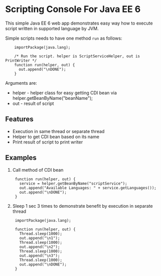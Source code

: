 Scripting Console For Java EE 6
===============================

This simple Java EE 6 web app demonstrates easy way how to execute script written in supported language by JVM.

Simple scripts needs to have one method `run` as follows:

		importPackage(java.lang);

		/* Run the script. helper is ScriptServiceHelper, out is PrintWriter */
		function run(helper, out) {
		  out.append("\nDONE");
		}

Arguments are:

 * helper - helper class for easy getting CDI bean via helper.getBeanByName("beanName");
 * out - result of script


Features
--------

 * Execution in same thread or separate thread
 * Helper to get CDI bean based on its name
 * Print result of script to print writer

Examples
--------

1. Call method of CDI bean


		function run(helper, out) {
		  service = helper.getBeanByName("scriptService");
		  out.append("Available Languages: " + service.getLanguages());
		  out.append("\nDONE");
		}


2. Sleep 1 sec 3 times to demonstrate benefit by execution in separate thread


		importPackage(java.lang);

		function run(helper, out) {
		  Thread.sleep(1000);
		  out.append("\n1");
		  Thread.sleep(1000);
		  out.append("\n2");
		  Thread.sleep(1000);
		  out.append("\n3");
		  Thread.sleep(1000);
		  out.append("\nDONE");
		}


